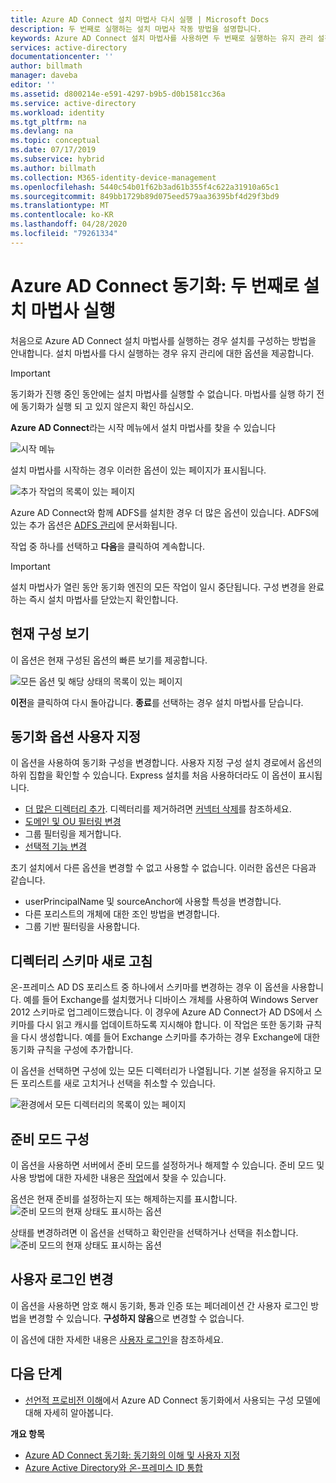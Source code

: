 ```yaml
---
title: Azure AD Connect 설치 마법사 다시 실행 | Microsoft Docs
description: 두 번째로 실행하는 설치 마법사 작동 방법을 설명합니다.
keywords: Azure AD Connect 설치 마법사를 사용하면 두 번째로 실행하는 유지 관리 설정을 구성합니다.
services: active-directory
documentationcenter: ''
author: billmath
manager: daveba
editor: ''
ms.assetid: d800214e-e591-4297-b9b5-d0b1581cc36a
ms.service: active-directory
ms.workload: identity
ms.tgt_pltfrm: na
ms.devlang: na
ms.topic: conceptual
ms.date: 07/17/2019
ms.subservice: hybrid
ms.author: billmath
ms.collection: M365-identity-device-management
ms.openlocfilehash: 5440c54b01f62b3ad61b355f4c622a31910a65c1
ms.sourcegitcommit: 849bb1729b89d075eed579aa36395bf4d29f3bd9
ms.translationtype: MT
ms.contentlocale: ko-KR
ms.lasthandoff: 04/28/2020
ms.locfileid: "79261334"
---
```

# <a name="azure-ad-connect-sync-running-the-installation-wizard-a-second-time"></a>Azure AD Connect 동기화: 두 번째로 설치 마법사 실행
처음으로 Azure AD Connect 설치 마법사를 실행하는 경우 설치를 구성하는 방법을 안내합니다. 설치 마법사를 다시 실행하는 경우 유지 관리에 대한 옵션을 제공합니다.

>[!IMPORTANT]
>동기화가 진행 중인 동안에는 설치 마법사를 실행할 수 없습니다.  마법사를 실행 하기 전에 동기화가 실행 되 고 있지 않은지 확인 하십시오.

**Azure AD Connect**라는 시작 메뉴에서 설치 마법사를 찾을 수 있습니다

![시작 메뉴](./media/how-to-connect-installation-wizard/startmenu.png)

설치 마법사를 시작하는 경우 이러한 옵션이 있는 페이지가 표시됩니다.

![추가 작업의 목록이 있는 페이지](./media/how-to-connect-installation-wizard/additionaltasks.png)

Azure AD Connect와 함께 ADFS를 설치한 경우 더 많은 옵션이 있습니다. ADFS에 있는 추가 옵션은 [ADFS 관리](how-to-connect-fed-management.md#manage-ad-fs)에 문서화됩니다.

작업 중 하나를 선택하고 **다음**을 클릭하여 계속합니다.

> [!IMPORTANT]
> 설치 마법사가 열린 동안 동기화 엔진의 모든 작업이 일시 중단됩니다. 구성 변경을 완료하는 즉시 설치 마법사를 닫았는지 확인합니다.
>
>

## <a name="view-current-configuration"></a>현재 구성 보기
이 옵션은 현재 구성된 옵션의 빠른 보기를 제공합니다.

![모든 옵션 및 해당 상태의 목록이 있는 페이지](./media/how-to-connect-installation-wizard/viewconfig.png)

**이전**을 클릭하여 다시 돌아갑니다. **종료**를 선택하는 경우 설치 마법사를 닫습니다.

## <a name="customize-synchronization-options"></a>동기화 옵션 사용자 지정
이 옵션을 사용하여 동기화 구성을 변경합니다. 사용자 지정 구성 설치 경로에서 옵션의 하위 집합을 확인할 수 있습니다. Express 설치를 처음 사용하더라도 이 옵션이 표시됩니다.

* [더 많은 디렉터리 추가](how-to-connect-install-custom.md#connect-your-directories). 디렉터리를 제거하려면 [커넥터 삭제](how-to-connect-sync-service-manager-ui-connectors.md#delete)를 참조하세요.
* [도메인 및 OU 필터링 변경](how-to-connect-install-custom.md#domain-and-ou-filtering)
* 그룹 필터링을 제거합니다.
* [선택적 기능 변경](how-to-connect-install-custom.md#optional-features)

초기 설치에서 다른 옵션을 변경할 수 없고 사용할 수 없습니다. 이러한 옵션은 다음과 같습니다.

* userPrincipalName 및 sourceAnchor에 사용할 특성을 변경합니다.
* 다른 포리스트의 개체에 대한 조인 방법을 변경합니다.
* 그룹 기반 필터링을 사용합니다.

## <a name="refresh-directory-schema"></a>디렉터리 스키마 새로 고침
온-프레미스 AD DS 포리스트 중 하나에서 스키마를 변경하는 경우 이 옵션을 사용합니다. 예를 들어 Exchange를 설치했거나 디바이스 개체를 사용하여 Windows Server 2012 스키마로 업그레이드했습니다. 이 경우에 Azure AD Connect가 AD DS에서 스키마를 다시 읽고 캐시를 업데이트하도록 지시해야 합니다. 이 작업은 또한 동기화 규칙을 다시 생성합니다. 예를 들어 Exchange 스키마를 추가하는 경우 Exchange에 대한 동기화 규칙을 구성에 추가합니다.

이 옵션을 선택하면 구성에 있는 모든 디렉터리가 나열됩니다. 기본 설정을 유지하고 모든 포리스트를 새로 고치거나 선택을 취소할 수 있습니다.

![환경에서 모든 디렉터리의 목록이 있는 페이지](./media/how-to-connect-installation-wizard/refreshschema.png)

## <a name="configure-staging-mode"></a>준비 모드 구성
이 옵션을 사용하면 서버에서 준비 모드를 설정하거나 해제할 수 있습니다. 준비 모드 및 사용 방법에 대한 자세한 내용은 [작업](how-to-connect-sync-staging-server.md)에서 찾을 수 있습니다.

옵션은 현재 준비를 설정하는지 또는 해제하는지를 표시합니다.  
![준비 모드의 현재 상태도 표시하는 옵션](./media/how-to-connect-installation-wizard/stagingmodecurrentstate.png)

상태를 변경하려면 이 옵션을 선택하고 확인란을 선택하거나 선택을 취소합니다.  
![준비 모드의 현재 상태도 표시하는 옵션](./media/how-to-connect-installation-wizard/stagingmodeenable.png)

## <a name="change-user-sign-in"></a>사용자 로그인 변경
이 옵션을 사용하면 암호 해시 동기화, 통과 인증 또는 페더레이션 간 사용자 로그인 방법을 변경할 수 있습니다. **구성하지 않음**으로 변경할 수 없습니다.

이 옵션에 대한 자세한 내용은 [사용자 로그인](plan-connect-user-signin.md#changing-the-user-sign-in-method)을 참조하세요.

## <a name="next-steps"></a>다음 단계
* [선언적 프로비전 이해](concept-azure-ad-connect-sync-declarative-provisioning.md)에서 Azure AD Connect 동기화에서 사용되는 구성 모델에 대해 자세히 알아봅니다.

**개요 항목**

* [Azure AD Connect 동기화: 동기화의 이해 및 사용자 지정](how-to-connect-sync-whatis.md)
* [Azure Active Directory와 온-프레미스 ID 통합](whatis-hybrid-identity.md)
